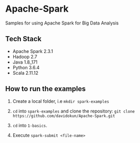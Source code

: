 # Apache-Spark
Samples for using Apache Spark for Big Data Analysis

## Tech Stack

* Apache Spark 2.3.1
* Hadoop 2.7
* Java 1.8_171
* Python 3.6.4
* Scala 2.11.12

## How to run the examples

1. Create a local folder, i.e `mkdir spark-examples`
 
2. `cd` into `spark-examples` and clone the repository: `git clone https://github.com/davidokun/Apache-Spark.git`

3. `cd` into `1-basics`.

4. Execute `spark-submit <file-name>`
